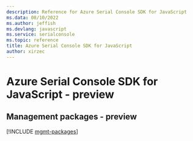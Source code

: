 ```yaml
---
description: Reference for Azure Serial Console SDK for JavaScript
ms.data: 08/10/2022
ms.author: jeffish
ms.devlang: javascript
ms.service: serialconsole
ms.topic: reference
title: Azure Serial Console SDK for JavaScript
author: xirzec
---
```

# Azure Serial Console SDK for JavaScript - preview

## Management packages - preview
[!INCLUDE [mgmt-packages](serial-console-mgmt-index.md)]
